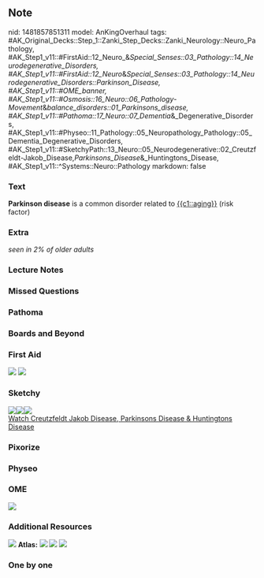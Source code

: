 ## Note
nid: 1481857851311
model: AnKingOverhaul
tags: #AK_Original_Decks::Step_1::Zanki_Step_Decks::Zanki_Neurology::Neuro_Pathology, #AK_Step1_v11::#FirstAid::12_Neuro_&_Special_Senses::03_Pathology::14_Neurodegenerative_Disorders, #AK_Step1_v11::#FirstAid::12_Neuro_&_Special_Senses::03_Pathology::14_Neurodegenerative_Disorders::Parkinson_Disease, #AK_Step1_v11::#OME_banner, #AK_Step1_v11::#Osmosis::16_Neuro::06_Pathology_-_Movement_&_balance_disorders::01_Parkinsons_disease, #AK_Step1_v11::#Pathoma::17_Neuro::07_Dementia_&_Degenerative_Disorders, #AK_Step1_v11::#Physeo::11_Pathology::05_Neuropathology_Pathology::05_Dementia_Degenerative_Disorders, #AK_Step1_v11::#SketchyPath::13_Neuro::05_Neurodegenerative::02_Creutzfeldt-Jakob_Disease,_Parkinsons_Disease_&_Huntingtons_Disease, #AK_Step1_v11::^Systems::Neuro::Pathology
markdown: false

### Text
<div>
  <b>Parkinson disease</b> is a common disorder related to
  <u>{{c1::aging}}</u> (risk factor)
</div>

### Extra
<i>seen in 2% of older adults</i>

### Lecture Notes


### Missed Questions


### Pathoma


### Boards and Beyond


### First Aid
<img src="tmpYu4NJp.png"> <img src="tmps0fyly.png">

### Sketchy
<div><img src=
"Parkinsonism%20loss%20of%20dopaminergic%20neuron%20in%20SN_1566160514431.jpg"><img src="Screen%20Shot%202019-09-23%20at%209.31.12%20PM.png"><img src="Zoverall%20picture%20(103)_1566160514431.JPG"></div><a href="https://dashboard.sketchy.com/study/medical/courses/medical-pathophysiology/units/medical-pathophysiology-neuro/videos/medical-pathophysiology-neuro-neurodegenerative-creutzfeldt-jakob-disease-parkinsons-disease-and-huntingtons-disease?utm_source=anki&utm_medium=partnership&utm_campaign=february_update&utm_content=medical">Watch
Creutzfeldt Jakob Disease, Parkinsons Disease & Huntingtons
Disease</a>

### Pixorize


### Physeo


### OME
<div class="ome-widget">
  <a href="https://onlinemeded.org?ref=anki"><img src=
  "_OME_AnkiFlashcards_General_4.png"></a>
</div>

### Additional Resources
<img src="paste-b026f078251b29fa17921d368a14e39a5a5ef60d.jpg">
<b>Atlas:</b> <img src="tmpnTYlQO.png"> <img src="tmp00d1od.png">
<img src="tmpILVCyf.png">

### One by one

